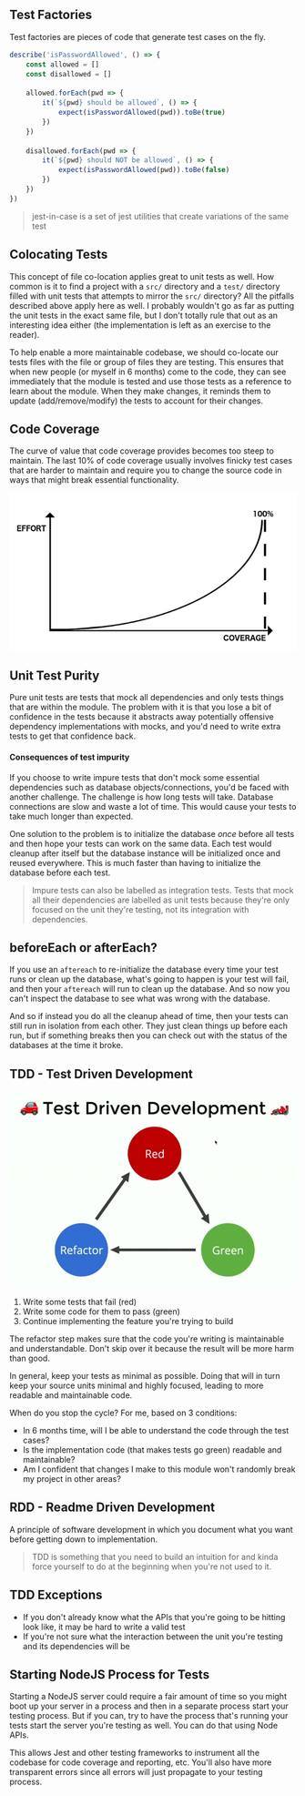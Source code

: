 ## Test Factories
Test factories are pieces of code that generate test cases on the fly. 

```js
describe('isPasswordAllowed', () => {
	const allowed = []
	const disallowed = []
	
	allowed.forEach(pwd => {
		it(`${pwd} should be allowed`, () => {
			expect(isPasswordAllowed(pwd)).toBe(true)
		})
	})
	
	disallowed.forEach(pwd => {
		it(`${pwd} should NOT be allowed`, () => {
			expect(isPasswordAllowed(pwd)).toBe(false)
		})
	})
})
``` 

> jest-in-case is a set of jest utilities that create variations of the same test

## Colocating Tests
This concept of file co-location applies great to unit tests as well. How common is it to find a project with a `src/` directory and a `test/` directory filled with unit tests that attempts to mirror the `src/` directory? All the pitfalls described above apply here as well. I probably wouldn't go as far as putting the unit tests in the exact same file, but I don't totally rule that out as an interesting idea either (the implementation is left as an exercise to the reader).

To help enable a more maintainable codebase, we should co-locate our tests files with the file or group of files they are testing. This ensures that when new people (or myself in 6 months) come to the code, they can see immediately that the module is tested and use those tests as a reference to learn about the module. When they make changes, it reminds them to update (add/remove/modify) the tests to account for their changes.

## Code Coverage
The curve of value that code coverage provides becomes too steep to maintain. The last 10% of code coverage usually involves finicky test cases that are harder to maintain and require you to change the source code in ways that might break essential functionality.

![](Pasted_image_20220405160502.png)

## Unit Test Purity
Pure unit tests are tests that mock all dependencies and only tests things that are within the module. The problem with it is that you lose a bit of confidence in the tests because it abstracts away potentially offensive dependency implementations with mocks, and you'd need to write extra tests to get that confidence back. 

#### Consequences of test impurity
If you choose to write impure tests that don't mock some essential dependencies such as database objects/connections, you'd be faced with another challenge. The challenge is how long tests will take. Database connections are slow and waste a lot of time. This would cause your tests to take much longer than expected. 

One solution to the problem is to initialize the database _once_ before all tests and then hope your tests can work on the same data. Each test would cleanup after itself but the database instance will be initialized once and reused everywhere. This is much faster than having to initialize the database before each test. 

> Impure tests can also be labelled as integration tests. Tests that mock all their dependencies are labelled as unit tests because they're only focused on the unit they're testing, not its integration with dependencies.

## beforeEach or afterEach?
If you use an `aftereach` to re-initialize the database every time your test runs or clean up the database, what's going to happen is your test will fail, and then your `aftereach` will run to clean up the database. And so now you can't inspect the database to see what was wrong with the database.

And so if instead you do all the cleanup ahead of time, then your tests can still run in isolation from each other. They just clean things up before each run, but if something breaks then you can check out with the status of the databases at the time it broke.

## TDD - Test Driven Development

![](Pasted_image_20220405235414.png)

1. Write some tests that fail (red)
2. Write some code for them to pass (green)
3. Continue implementing the feature you're trying to build

The refactor step makes sure that the code you're writing is maintainable and understandable. Don't skip over it because the result will be more harm than good.

In general, keep your tests as minimal as possible. Doing that will in turn keep your source units minimal and highly focused, leading to more readable and maintainable code.

When do you stop the cycle? For me, based on 3 conditions:
- In 6 months time, will I be able to understand the code through the test cases?
- Is the implementation code (that makes tests go green) readable and maintainable?
- Am I confident that changes I make to this module won't randomly break my project in other areas?

## RDD - Readme Driven Development
A principle of software development in which you document what you want before getting down to implementation.

> TDD is something that you need to build an intuition for and kinda force yourself to do at the beginning when you're not used to it. 

## TDD Exceptions
- If you don't already know what the APIs that you're going to be hitting look like, it may be hard to write a valid test
- If you're not sure what the interaction between the unit you're testing and its dependencies will be

## Starting NodeJS Process for Tests
Starting a NodeJS server could require a fair amount of time so you might boot up your server in a process and then in a separate process start your testing process. But if you can, try to have the process that's running your tests start the server you're testing as well. You can do that using Node APIs. 

This allows Jest and other testing frameworks to instrument all the codebase for code coverage and reporting, etc. You'll also have more transparent errors since all errors will just propagate to your testing process. 
